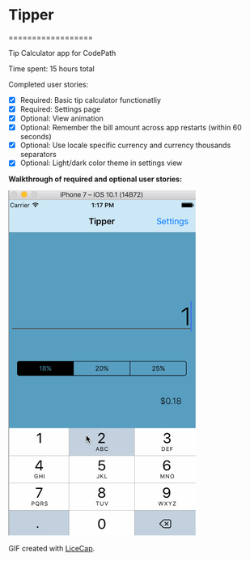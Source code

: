 # Tipper
==================

Tip Calculator app for CodePath

Time spent: 15 hours total

Completed user stories:

* [x] Required: Basic tip calculator functionatliy
* [x] Required: Settings page
* [x] Optional: View animation
* [x] Optional: Remember the bill amount across app restarts (within 60 seconds)
* [x] Optional: Use locale specific currency and currency thousands separators
* [x] Optional: Light/dark color theme in settings view

**Walkthrough of required and optional user stories:**


![](gif/tipper_demo.gif)

GIF created with [LiceCap](http://www.cockos.com/licecap/).
